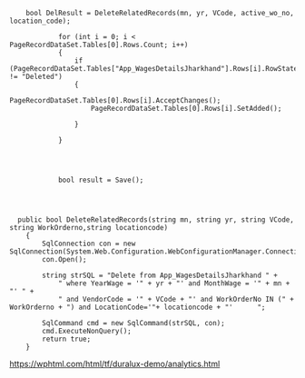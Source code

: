 
        bool DelResult = DeleteRelatedRecords(mn, yr, VCode, active_wo_no, location_code);

                for (int i = 0; i < PageRecordDataSet.Tables[0].Rows.Count; i++)
                {
                    if (PageRecordDataSet.Tables["App_WagesDetailsJharkhand"].Rows[i].RowState.ToString() != "Deleted")
                    {
                        PageRecordDataSet.Tables[0].Rows[i].AcceptChanges();
                        PageRecordDataSet.Tables[0].Rows[i].SetAdded();

                    }

                }




                bool result = Save();




      public bool DeleteRelatedRecords(string mn, string yr, string VCode, string WorkOrderno,string locationcode)
        {
            SqlConnection con = new SqlConnection(System.Web.Configuration.WebConfigurationManager.ConnectionStrings["connect"].ConnectionString);
            con.Open();

            string strSQL = "Delete from App_WagesDetailsJharkhand " +
                " where YearWage = '" + yr + "' and MonthWage = '" + mn + "' " +
                " and VendorCode = '" + VCode + "' and WorkOrderNo IN (" + WorkOrderno + ") and LocationCode='"+ locationcode + "'      ";

            SqlCommand cmd = new SqlCommand(strSQL, con);
            cmd.ExecuteNonQuery();
            return true;
        }


https://wphtml.com/html/tf/duralux-demo/analytics.html
